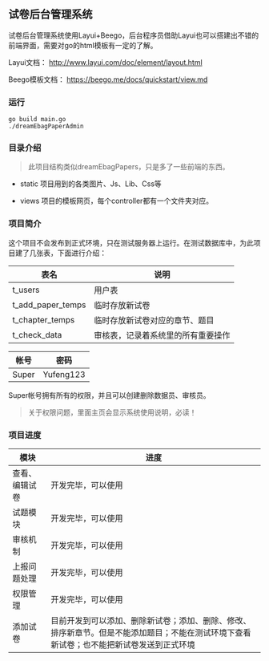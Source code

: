 ## 试卷后台管理系统

试卷后台管理系统使用Layui+Beego，后台程序员借助Layui也可以搭建出不错的前端界面，需要对go的html模板有一定的了解。

Layui文档：
http://www.layui.com/doc/element/layout.html

Beego模板文档：
https://beego.me/docs/quickstart/view.md

### 运行
```
go build main.go
./dreamEbagPaperAdmin
```

### 目录介绍

> 此项目结构类似dreamEbagPapers，只是多了一些前端的东西。

- static
项目用到的各类图片、Js、Lib、Css等

- views
项目的模板网页，每个controller都有一个文件夹对应。

### 项目简介

这个项目不会发布到正式环境，只在测试服务器上运行。在测试数据库中，为此项目建了几张表，下面进行介绍：

|表名|说明|
|---|---|
|t_users|用户表|
|t_add_paper_temps|临时存放新试卷
|t_chapter_temps|临时存放新试卷对应的章节、题目|
|t_check_data|审核表，记录着系统里的所有重要操作|

|帐号|密码|
|---|---|
|Super|Yufeng123|

Super帐号拥有所有的权限，并且可以创建删除数据员、审核员。
> 关于权限问题，里面主页会显示系统使用说明，必读！

### 项目进度

|模块|进度|
|---|---|
|查看、编辑试卷|开发完毕，可以使用|
|试题模块|开发完毕，可以使用|
|审核机制|开发完毕，可以使用|
|上报问题处理|开发完毕，可以使用|
|权限管理|开发完毕，可以使用|
|添加试卷|目前开发到可以添加、删除新试卷；添加、删除、修改、排序新章节。但是不能添加题目；不能在测试环境下查看新试卷；也不能把新试卷发送到正式环境|

